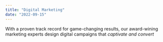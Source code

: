 ```yaml
---
title: "Digital Marketing"
date: "2022-09-15"
---
```


With a proven track record for game-changing results, our award-wining marketing experts design digital campaigns that *captivate and convert*